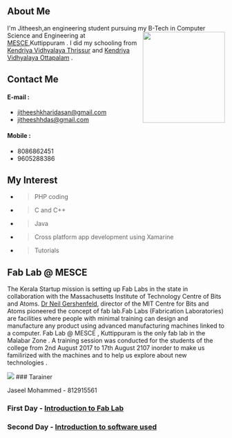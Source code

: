 ## About Me

  I'm Jitheesh,an engineering student pursuing my B-Tech  <img src="jitheeshk.github.io/DSC_0517_1.jpg" height="210" width="190" align="right">  in Computer Science and Engineering at [MESCE](http://www.mesce.ac.in/),Kuttippuram . I did my schooling from [Kendriya Vidhyalaya Thrissur](http://www.kvthrissur.in/) and [Kendriya Vidhyalaya Ottapalam](http://kvottapalam.nic.in/) .


## Contact Me

#### E-mail : <br/>
* jitheeshkharidasan@gmail.com <br/>
* jitheeshhdas@gmail.com <br/>

#### Mobile : <br/>
* 8086862451<br/>
* 9605288386<br/>
         
## My Interest 

  * > PHP coding<br/>
  * > C and C++<br/>
  * > Java <br/>
  * > Cross platform app development using Xamarine<br/>
  * > Tutorials<br/>
 
## Fab Lab @ MESCE

 The Kerala Startup mission is setting up Fab Labs in the state in collaboration with the Massachusetts Institute of Technology Centre of Bits and Atoms. [Dr Neil Gershenfeld](https://en.wikipedia.org/wiki/Neil_Gershenfeld), director of the MIT Centre for Bits and Atoms pioneered the concept of fab lab.Fab Labs (Fabrication Laboratories) are facilities where people with minimal training can design and manufacture any product using advanced manufacturing machines linked to a computer. 
  Fab Lab @ MESCE , Kuttippuram is the only fab lab in the Malabar Zone . A training session was conducted for the students of the college from 2nd August 2017 to 17th August 2107 inorder to make us familirized with the machines and to help us explore about new technologies . 
<html xmlns = "http://www.w3.org/1999/xhtml">
   <head>
      <title>change picture</title>
      <script type = "text/javascript">

    function changeImage()
    {
    var img = document.getElementById("img");
    img.src = images[x];
    x++;

    if(x >= images.length){
        x = 0;
    } 
   var timerid = setInterval(changeImage(), 1000);
    }   
var images = [], x = 0;
images[0] = "jitheeshk.github.io/852235222_74805[1].jpg";
images[1] = "jitheeshk.github.io/852236424_74353[1].jpg";
</script>
   </head>
   <body onload = "changeImage()">
 <img id="img" src="jitheeshk.github.io/852238882_74044[1].jpg">
   </body>
</html>
### Tarainer 

Jaseel Mohammed - 812915561 
 
### First Day - [Introduction to Fab Lab](https://jitheeshk.github.io/mescefablab.github.io/)

### Second Day - [Introduction to software used](https://jitheeshk.github.io/software.github.io/) 
    
